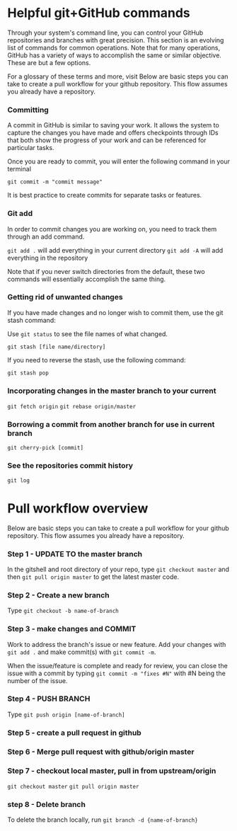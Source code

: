 
# Helpful git+GitHub commands

Through your system's command line, you can control your GitHub repositories and branches with great precision. 
This section is an evolving list of commands for common operations. Note that for many operations, GitHub has a variety of ways to accomplish the same or similar objective. These are but a few options.

For a glossary of these terms and more, visit Below are basic steps you can take to create a pull workflow for your github repository.  This flow assumes you already have a repository.


### Committing 

A commit in GitHub is similar to saving your work. It allows the system to capture the changes you have made and offers checkpoints through IDs that both show the progress of your work and can be referenced for particular tasks.

Once you are ready to commit, you will enter the following command in your terminal

`git commit -m "commit message"`

It is best practice to create commits for separate tasks or features.

### Git add

In order to commit changes you are working on, you need to track them through an add command.

`git add .` will add everything in your current directory
`git add -A` will add everything in the repository

Note that if you never switch directories from the default, these two commands will essentially accomplish the same thing.

### Getting rid of unwanted changes

If you have made changes and no longer wish to commit them, use the git stash command:

Use `git status` to see the file names of what changed. 

`git stash [file name/directory]`

If you need to reverse the stash, use the following command:

`git stash pop`

### Incorporating changes in the master branch to your current

`git fetch origin`
`git rebase origin/master`


### Borrowing a commit from another branch for use in current branch

`git cherry-pick [commit]`

### See the repositories commit history

`git log`

# Pull workflow overview

Below are basic steps you can take to create a pull workflow for your github repository.  This flow assumes you already have a repository.

### Step 1 - UPDATE TO the master branch
In the gitshell and root directory of your repo, type `git checkout master` and then `git pull origin master`  to get the latest master code.

### Step 2 - Create a new branch
Type `git checkout -b name-of-branch`

### Step 3 - make changes and COMMIT
Work to address the branch's issue or new feature. Add your changes with `git add .` and make commit(s) with `git commit -m`. 

When the issue/feature is complete and ready for review, you can close the issue with a commit by typing  `git commit -m "fixes #N"`  with #N being the number of the issue. 

### Step 4 - PUSH BRANCH
Type `git push origin [name-of-branch]`

### Step 5 - create a pull request in github

### Step 6 - Merge pull request with github/origin master 

### Step 7 - checkout local master, pull in from upstream/origin
`git checkout master`
`git pull origin master`

### step 8 - Delete branch
To delete the branch locally, run `git branch -d {name-of-branch}`


```python

```
